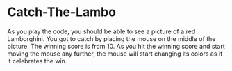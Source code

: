 # Catch-The-Lambo
As you play the code, you should be able to see a picture of a red Lamborghini. You got to catch by placing the mouse on the middle of the picture. The winning score is from 10. As you hit the winning score and start moving the mouse any further, the mouse will start changing its colors as if it celebrates the win.
